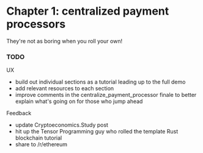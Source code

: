# Chapter 1: centralized payment processors
They're not as boring when you roll your own! 

### TODO

UX
- build out individual sections as a tutorial leading up to the full demo
- add relevant resources to each section
- improve comments in the centralize_payment_processor finale to better explain what's going on for those who jump ahead

Feedback
- update Cryptoeconomics.Study post
- hit up the Tensor Programming guy who rolled the template Rust blockchain tutorial
- share to /r/ethereum
